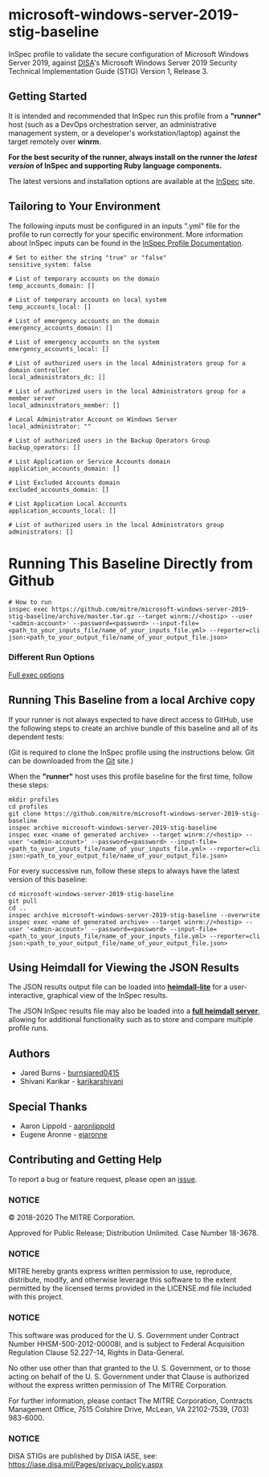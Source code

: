# microsoft-windows-server-2019-stig-baseline
InSpec profile to validate the secure configuration of Microsoft Windows Server 2019, against [DISA](https://iase.disa.mil/stigs/)'s Microsoft Windows Server 2019 Security Technical Implementation Guide (STIG) Version 1, Release 3.

## Getting Started  
It is intended and recommended that InSpec run this profile from a __"runner"__ host (such as a DevOps orchestration server, an administrative management system, or a developer's workstation/laptop) against the target remotely over __winrm__.

__For the best security of the runner, always install on the runner the _latest version_ of InSpec and supporting Ruby language components.__ 

The latest versions and installation options are available at the [InSpec](http://inspec.io/) site.

## Tailoring to Your Environment
The following inputs must be configured in an inputs ".yml" file for the profile to run correctly for your specific environment. More information about InSpec inputs can be found in the [InSpec Profile Documentation](https://www.inspec.io/docs/reference/profiles/).

```
# Set to either the string "true" or "false"
sensitive_system: false

# List of temporary accounts on the domain
temp_accounts_domain: []

# List of temporary accounts on local system
temp_accounts_local: []

# List of emergency accounts on the domain
emergency_accounts_domain: []

# List of emergency accounts on the system
emergency_accounts_local: []

# List of authorized users in the local Administrators group for a domain controller
local_administrators_dc: []

# List of authorized users in the local Administrators group for a member server
local_administrators_member: []

# Local Administrator Account on Windows Server
local_administrator: ""

# List of authorized users in the Backup Operators Group
backup_operators: []

# List Application or Service Accounts domain
application_accounts_domain: []

# List Excluded Accounts domain
excluded_accounts_domain: []

# List Application Local Accounts
application_accounts_local: []

# List of authorized users in the local Administrators group
administrators: []

```

# Running This Baseline Directly from Github

```
# How to run
inspec exec https://github.com/mitre/microsoft-windows-server-2019-stig-baseline/archive/master.tar.gz --target winrm://<hostip> --user '<admin-account>' --password=<password> --input-file=<path_to_your_inputs_file/name_of_your_inputs_file.yml> --reporter=cli json:<path_to_your_output_file/name_of_your_output_file.json>
```

### Different Run Options

  [Full exec options](https://docs.chef.io/inspec/cli/#options-3)

## Running This Baseline from a local Archive copy 

If your runner is not always expected to have direct access to GitHub, use the following steps to create an archive bundle of this baseline and all of its dependent tests:

(Git is required to clone the InSpec profile using the instructions below. Git can be downloaded from the [Git](https://git-scm.com/book/en/v2/Getting-Started-Installing-Git) site.)

When the __"runner"__ host uses this profile baseline for the first time, follow these steps: 

```
mkdir profiles
cd profiles
git clone https://github.com/mitre/microsoft-windows-server-2019-stig-baseline
inspec archive microsoft-windows-server-2019-stig-baseline
inspec exec <name of generated archive> --target winrm://<hostip> --user '<admin-account>' --password=<password> --input-file=<path_to_your_inputs_file/name_of_your_inputs_file.yml> --reporter=cli json:<path_to_your_output_file/name_of_your_output_file.json>
```
For every successive run, follow these steps to always have the latest version of this baseline:

```
cd microsoft-windows-server-2019-stig-baseline
git pull
cd ..
inspec archive microsoft-windows-server-2019-stig-baseline --overwrite
inspec exec <name of generated archive> --target winrm://<hostip> --user '<admin-account>' --password=<password> --input-file=<path_to_your_inputs_file/name_of_your_inputs_file.yml> --reporter=cli json:<path_to_your_output_file/name_of_your_output_file.json>
```

## Using Heimdall for Viewing the JSON Results

The JSON results output file can be loaded into __[heimdall-lite](https://heimdall-lite.mitre.org/)__ for a user-interactive, graphical view of the InSpec results. 

The JSON InSpec results file may also be loaded into a __[full heimdall server](https://github.com/mitre/heimdall)__, allowing for additional functionality such as to store and compare multiple profile runs.

## Authors
* Jared Burns - [burnsjared0415](https://github.com/burnsjared0415)
* Shivani Karikar - [karikarshivani](https://github.com/karikarshivani)

## Special Thanks

* Aaron Lippold - [aaronlippold](https://github.com/aaronlippold)
* Eugene Aronne - [ejaronne](https://github.com/ejaronne)

## Contributing and Getting Help
To report a bug or feature request, please open an [issue](https://github.com/mitre/microsoft-windows-server-2019-stig-baseline/issues/new).

### NOTICE

© 2018-2020 The MITRE Corporation.

Approved for Public Release; Distribution Unlimited. Case Number 18-3678.

### NOTICE 

MITRE hereby grants express written permission to use, reproduce, distribute, modify, and otherwise leverage this software to the extent permitted by the licensed terms provided in the LICENSE.md file included with this project.

### NOTICE  

This software was produced for the U. S. Government under Contract Number HHSM-500-2012-00008I, and is subject to Federal Acquisition Regulation Clause 52.227-14, Rights in Data-General.  

No other use other than that granted to the U. S. Government, or to those acting on behalf of the U. S. Government under that Clause is authorized without the express written permission of The MITRE Corporation.

For further information, please contact The MITRE Corporation, Contracts Management Office, 7515 Colshire Drive, McLean, VA  22102-7539, (703) 983-6000.

### NOTICE 

DISA STIGs are published by DISA IASE, see: https://iase.disa.mil/Pages/privacy_policy.aspx
